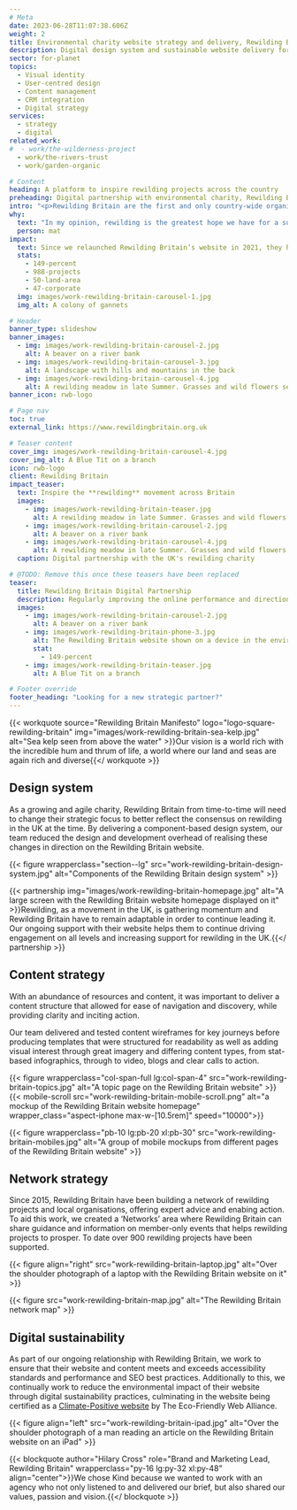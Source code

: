 ```yaml
---
# Meta
date: 2023-06-28T11:07:38.606Z
weight: 2
title: Environmental charity website strategy and delivery, Rewilding Britain
description: Digital design system and sustainable website delivery for one of the UK's fastest growing charities
sector: for-planet
topics:
  - Visual identity
  - User-centred design
  - Content management
  - CRM integration
  - Digital strategy
services:
  - strategy
  - digital
related_work:
#  - work/the-wilderness-project
  - work/the-rivers-trust
  - work/garden-organic

# Content
heading: A platform to inspire rewilding projects across the country
preheading: Digital partnership with environmental charity, Rewilding Britain.
intro: "<p>Rewilding Britain are the first and only country-wide organisation in Britain focusing on rewilding – acting as a catalyst for debate and action, and demonstrating the power of working with nature to tackle the climate emergency and the extinction crisis.</p>"
why:
  text: "In my opinion, rewilding is the greatest hope we have for a sustainable, biodiverse and fair future."
  person: mat
impact:
  text: Since we relaunched Rewilding Britain’s website in 2021, they have grown the rewilding movement in the UK from relative obscurity to national recognition.
  stats:
    - 149-percent
    - 988-projects
    - 50-land-area
    - 47-corporate
  img: images/work-rewilding-britain-carousel-1.jpg
  img_alt: A colony of gannets

# Header
banner_type: slideshow
banner_images:
  - img: images/work-rewilding-britain-carousel-2.jpg
    alt: A beaver on a river bank
  - img: images/work-rewilding-britain-carousel-3.jpg
    alt: A landscape with hills and mountains in the back
  - img: images/work-rewilding-britain-carousel-4.jpg
    alt: A rewilding meadow in late Summer. Grasses and wild flowers seeding. Oak tree and a rough Hazel hedge field boundary
banner_icon: rwb-logo

# Page nav
toc: true
external_link: https://www.rewildingbritain.org.uk

# Teaser content
cover_img: images/work-rewilding-britain-carousel-4.jpg
cover_img_alt: A Blue Tit on a branch
icon: rwb-logo
client: Rewilding Britain
impact_teaser:
  text: Inspire the **rewilding** movement across Britain
  images:
    - img: images/work-rewilding-britain-teaser.jpg
      alt: A rewilding meadow in late Summer. Grasses and wild flowers seeding. Oak tree and a rough Hazel hedge field boundary
    - img: images/work-rewilding-britain-carousel-2.jpg
      alt: A beaver on a river bank
    - img: images/work-rewilding-britain-carousel-4.jpg
      alt: A rewilding meadow in late Summer. Grasses and wild flowers seeding. Oak tree and a rough Hazel hedge field boundary
  caption: Digital partnership with the UK's rewilding charity

# @TODO: Remove this once these teasers have been replaced
teaser:
  title: Rewilding Britain Digital Partnership
  description: Regularly improving the online performance and direction of the first and only country-wide organisation in Britain focusing on rewilding.
  images:
    - img: images/work-rewilding-britain-carousel-2.jpg
      alt: A beaver on a river bank
    - img: images/work-rewilding-britain-phone-3.jpg
      alt: The Rewilding Britain website shown on a device in the environment
      stat:
        - 149-percent
    - img: images/work-rewilding-britain-teaser.jpg
      alt: A Blue Tit on a branch

# Footer override
footer_heading: "Looking for a new strategic partner?"
---
```




{{< workquote source="Rewilding Britain Manifesto" logo="logo-square-rewilding-britain" img="images/work-rewilding-britain-sea-kelp.jpg" alt="Sea kelp seen from above the water" >}}Our vision is a world rich with the incredible hum and thrum of life, a world where our land and seas are again rich and diverse{{</ workquote >}}

<!-- Text right -->
<div class="w-full grid grid-cols-12 gap-x-2.5 gap-y-6 lg:gap-6 xl:gap-8">
  <div class="prose col-span-full lg:col-span-8 lg:col-start-5">

  ## Design system

  As a growing and agile charity, Rewilding Britain from time-to-time will need to change their strategic focus to better reflect the consensus on rewilding in the UK at the time. By delivering a component-based design system, our team reduced the design and development overhead of realising these changes in direction on the Rewilding Britain website.

  </div>
</div>

{{< figure wrapperclass="section--lg" src="work-rewilding-britain-design-system.jpg" alt="Components of the Rewilding Britain design system" >}}

{{< partnership img="images/work-rewilding-britain-homepage.jpg" alt="A large screen with the Rewilding Britain website homepage displayed on it" >}}Rewilding, as a movement in the UK, is gathering momentum and Rewilding Britain have to remain adaptable in order to continue leading it. Our ongoing support with their website helps them to continue driving engagement on all levels and increasing support for rewilding in the UK.{{</ partnership >}}



<!-- Text left -->
<div class="w-full grid grid-cols-12 gap-x-2.5 gap-y-6 lg:gap-6 xl:gap-8">
  <div class="prose col-span-full lg:col-span-8">

  ## Content strategy

  With an abundance of resources and content, it was important to deliver a content structure that allowed for ease of navigation and discovery, while providing clarity and inciting action.

  Our team delivered and tested content wireframes for key journeys before producing templates that were structured for readability as well as adding visual interest through great imagery and differing content types, from stat-based infographics, through to video, blogs and clear calls to action.   
  </div>
</div>


<div class="w-full grid grid-cols-12 gap-x-2.5 gap-y-6 lg:gap-6 xl:gap-8">
  {{< figure wrapperclass="col-span-full lg:col-span-4" src="work-rewilding-britain-topics.jpg" alt="A topic page on the Rewilding Britain website" >}}
  <div class="col-span-full lg:col-span-4">
  {{< mobile-scroll src="work-rewilding-britain-mobile-scroll.png" alt="a mockup of the Rewilding Britain website homepage" wrapper_class="aspect-iphone max-w-[10.5rem]" speed="10000">}}
  </div>
</div>

{{< figure wrapperclass="pb-10 lg:pb-20 xl:pb-30" src="work-rewilding-britain-mobiles.jpg" alt="A group of mobile mockups from different pages of the Rewilding Britain website" >}}


<!-- Text right -->
<div class="w-full grid grid-cols-12 gap-x-2.5 gap-y-6 lg:gap-6 xl:gap-8">
  <div class="prose col-span-full lg:col-span-8 lg:col-start-5">

  ## Network strategy

  Since 2015, Rewilding Britain have been building a network of rewilding projects and local organisations, offering expert advice and enabing action. To aid this work, we created a ‘Networks’ area where Rewilding Britain can share guidance and information on member-only events that helps rewilding projects to prosper. To date over 900 rewilding projects have been supported.

   
  </div>
</div>

{{< figure align="right" src="work-rewilding-britain-laptop.jpg" alt="Over the shoulder photograph of a laptop with the Rewilding Britain website on it" >}}

{{< figure src="work-rewilding-britain-map.jpg" alt="The Rewilding Britain network map" >}}

<!-- Text right -->
<div class="w-full grid grid-cols-12 gap-x-2.5 gap-y-6 lg:gap-6 xl:gap-8 section--lg">
  <div class="prose col-span-full lg:col-span-8 lg:col-start-5">

  ## Digital sustainability

  As part of our ongoing relationship with Rewilding Britain, we work to ensure that their website and content meets and exceeds accessibility standards and  performance and SEO best practices. Additionally to this, we continually work to reduce the environmental impact of their website through digital sustainability practices, culminating in the website being certified as a [Climate-Positive website](https://ecofriendlyweb.org/client/rewilding-britain/) by The Eco-Friendly Web Alliance.
   
  </div>
</div>

{{< figure align="left" src="work-rewilding-britain-ipad.jpg" alt="Over the shoulder photograph of a man reading an article on the Rewilding Britain website on an iPad" >}}

{{< blockquote author="Hilary Cross" role="Brand and Marketing Lead, Rewilding Britain" wrapperclass="py-16 lg:py-32 xl:py-48" align="center">}}We chose Kind because we wanted to work with an agency who not only listened to and delivered our brief, but also shared our values, passion and vision.{{</ blockquote >}}

